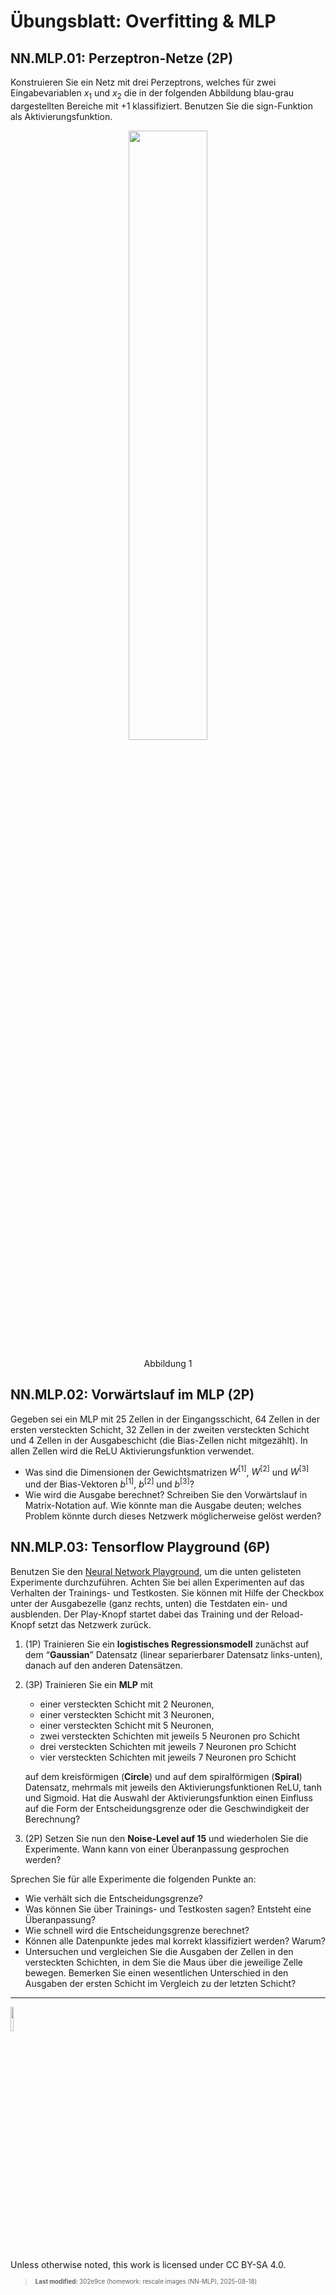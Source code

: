# Übungsblatt: Overfitting & MLP

## NN.MLP.01: Perzeptron-Netze (2P)

Konstruieren Sie ein Netz mit drei Perzeptrons, welches für zwei
Eingabevariablen $`x_1`$ und $`x_2`$ die in der folgenden Abbildung
blau-grau dargestellten Bereiche mit +1 klassifiziert. Benutzen Sie die
$`\mathop{\text{sign}}`$-Funktion als Aktivierungsfunktion.

<p align="center"><img src="images/perzeptron_netz.png" width="50%"></p><p align="center">Abbildung
1</p>

## NN.MLP.02: Vorwärtslauf im MLP (2P)

Gegeben sei ein MLP mit 25 Zellen in der Eingangsschicht, 64 Zellen in
der ersten versteckten Schicht, 32 Zellen in der zweiten versteckten
Schicht und 4 Zellen in der Ausgabeschicht (die Bias-Zellen nicht
mitgezählt). In allen Zellen wird die ReLU Aktivierungsfunktion
verwendet.

- Was sind die Dimensionen der Gewichtsmatrizen $`W^{[1]}`$, $`W^{[2]}`$
  und $`W^{[3]}`$ und der Bias-Vektoren $`b^{[1]}`$, $`b^{[2]}`$ und
  $`b^{[3]}`$?
- Wie wird die Ausgabe berechnet? Schreiben Sie den Vorwärtslauf in
  Matrix-Notation auf. Wie könnte man die Ausgabe deuten; welches
  Problem könnte durch dieses Netzwerk möglicherweise gelöst werden?

## NN.MLP.03: Tensorflow Playground (6P)

Benutzen Sie den [Neural Network
Playground](https://playground.tensorflow.org/), um die unten gelisteten
Experimente durchzuführen. Achten Sie bei allen Experimenten auf das
Verhalten der Trainings- und Testkosten. Sie können mit Hilfe der
Checkbox unter der Ausgabezelle (ganz rechts, unten) die Testdaten ein-
und ausblenden. Der Play-Knopf startet dabei das Training und der
Reload-Knopf setzt das Netzwerk zurück.

1.  (1P) Trainieren Sie ein **logistisches Regressionsmodell** zunächst
    auf dem “**Gaussian**” Datensatz (linear separierbarer Datensatz
    links-unten), danach auf den anderen Datensätzen.

2.  (3P) Trainieren Sie ein **MLP** mit

    - einer versteckten Schicht mit 2 Neuronen,
    - einer versteckten Schicht mit 3 Neuronen,
    - einer versteckten Schicht mit 5 Neuronen,
    - zwei versteckten Schichten mit jeweils 5 Neuronen pro Schicht
    - drei versteckten Schichten mit jeweils 7 Neuronen pro Schicht
    - vier versteckten Schichten mit jeweils 7 Neuronen pro Schicht

    auf dem kreisförmigen (**Circle**) und auf dem spiralförmigen
    (**Spiral**) Datensatz, mehrmals mit jeweils den
    Aktivierungsfunktionen ReLU, tanh und Sigmoid. Hat die Auswahl der
    Aktivierungsfunktion einen Einfluss auf die Form der
    Entscheidungsgrenze oder die Geschwindigkeit der Berechnung?

3.  (2P) Setzen Sie nun den **Noise-Level auf 15** und wiederholen Sie
    die Experimente. Wann kann von einer Überanpassung gesprochen
    werden?

Sprechen Sie für alle Experimente die folgenden Punkte an:

- Wie verhält sich die Entscheidungsgrenze?
- Was können Sie über Trainings- und Testkosten sagen? Entsteht eine
  Überanpassung?
- Wie schnell wird die Entscheidungsgrenze berechnet?
- Können alle Datenpunkte jedes mal korrekt klassifiziert werden? Warum?
- Untersuchen und vergleichen Sie die Ausgaben der Zellen in den
  versteckten Schichten, in dem Sie die Maus über die jeweilige Zelle
  bewegen. Bemerken Sie einen wesentlichen Unterschied in den Ausgaben
  der ersten Schicht im Vergleich zu der letzten Schicht?

------------------------------------------------------------------------

<img src="https://licensebuttons.net/l/by-sa/4.0/88x31.png" width="10%">

Unless otherwise noted, this work is licensed under CC BY-SA 4.0.

<blockquote><p><sup><sub><strong>Last modified:</strong> 302e9ce (homework: rescale images (NN-MLP), 2025-08-18)<br></sub></sup></p></blockquote>
